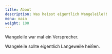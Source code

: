 ```yaml
---
title: About
description: Was heisst eigentlich Wangeleile?!
menu: main
weight: 100
---
```


Wangeleile war mal ein Versprecher. 

Wangeleile sollte eigentlich Langeweile heißen.


